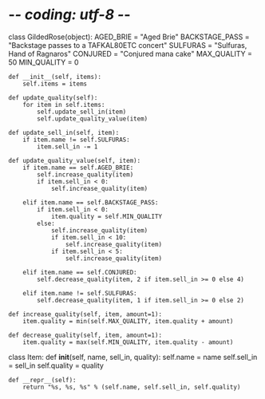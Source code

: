 # -*- coding: utf-8 -*-

class GildedRose(object):
    AGED_BRIE = "Aged Brie"
    BACKSTAGE_PASS = "Backstage passes to a TAFKAL80ETC concert"
    SULFURAS = "Sulfuras, Hand of Ragnaros"
    CONJURED = "Conjured mana cake"
    MAX_QUALITY = 50
    MIN_QUALITY = 0

    def __init__(self, items):
        self.items = items

    def update_quality(self):
        for item in self.items:
            self.update_sell_in(item)
            self.update_quality_value(item)

    def update_sell_in(self, item):
        if item.name != self.SULFURAS:
            item.sell_in -= 1

    def update_quality_value(self, item):
        if item.name == self.AGED_BRIE:
            self.increase_quality(item)
            if item.sell_in < 0:
                self.increase_quality(item)

        elif item.name == self.BACKSTAGE_PASS:
            if item.sell_in < 0:
                item.quality = self.MIN_QUALITY
            else:
                self.increase_quality(item)
                if item.sell_in < 10:
                    self.increase_quality(item)
                if item.sell_in < 5:
                    self.increase_quality(item)

        elif item.name == self.CONJURED:
            self.decrease_quality(item, 2 if item.sell_in >= 0 else 4)

        elif item.name != self.SULFURAS:
            self.decrease_quality(item, 1 if item.sell_in >= 0 else 2)

    def increase_quality(self, item, amount=1):
        item.quality = min(self.MAX_QUALITY, item.quality + amount)

    def decrease_quality(self, item, amount=1):
        item.quality = max(self.MIN_QUALITY, item.quality - amount)


class Item:
    def __init__(self, name, sell_in, quality):
        self.name = name
        self.sell_in = sell_in
        self.quality = quality

    def __repr__(self):
        return "%s, %s, %s" % (self.name, self.sell_in, self.quality)
